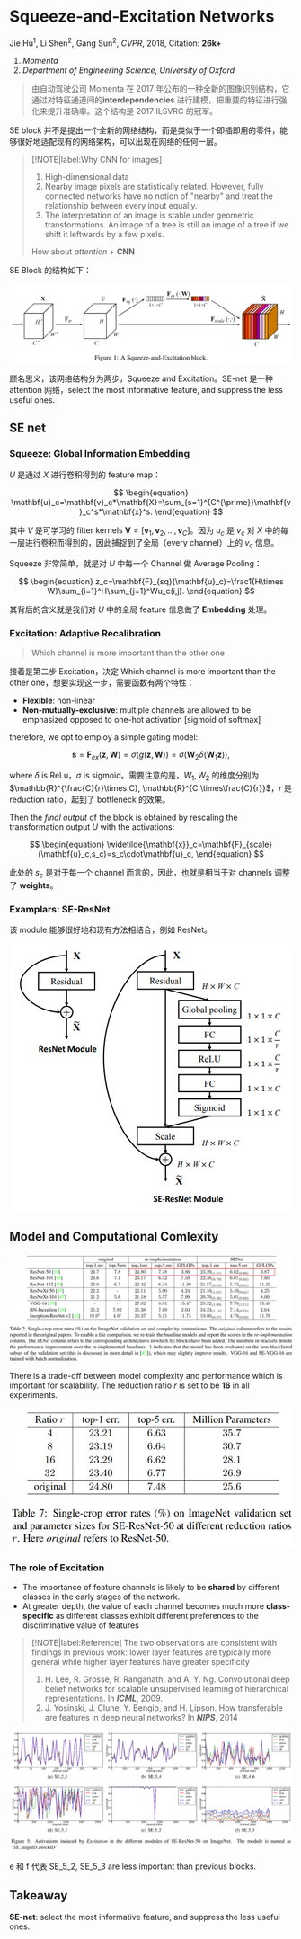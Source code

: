# Squeeze-and-Excitation Networks

Jie Hu<sup>1</sup>, Li Shen<sup>2</sup>, Gang Sun<sup>2</sup>, *CVPR*, 2018, Citation: **26k+**

1. *Momenta*
2. *Department of Engineering Science, University of Oxford*

> 由自动驾驶公司 Momenta 在 2017 年公布的一种全新的图像识别结构，它通过对特征通道间的**interdependencies** 进行建模，把重要的特征进行强化来提升准确率。这个结构是 2017 ILSVRC 的冠军。

SE block 并不是提出一个全新的网络结构，而是类似于一个即插即用的零件，能够很好地适配现有的网络架构，可以出现在网络的任何一层。

> [!NOTE|label:Why CNN for images]
> 1. High-dimensional data
> 2. Nearby image pixels are statistically related. However, fully connected networks have no notion of "nearby" and treat the relationship between every input equally.
> 3. The interpretation of an image is stable under geometric transformations. An image of a tree is still an image of a tree if we shift it leftwards by a few pixels.
>
> How about *attention* + **CNN**


SE Block 的结构如下：

<div align='center'>

![](image/20231221PP1.png)
</div>

顾名思义，该网络结构分为两步，Squeeze and Excitation。SE-net 是一种 attention 网络，select the most informative feature, and suppress the less useful ones. 

## SE net

### Squeeze: Global Information Embedding

$U$ 是通过 $X$ 进行卷积得到的 feature map：

$$
\begin{equation}
    \mathbf{u}_c=\mathbf{v}_c*\mathbf{X}=\sum_{s=1}^{C^{\prime}}\mathbf{v}_c^s*\mathbf{x}^s.
\end{equation}
$$

其中 $V$ 是可学习的 filter kernels $\mathbf{V}=[\mathbf{v}_1,\mathbf{v}_2,\ldots,\mathbf{v}_C]$。因为 $u_c$ 是 $v_c$ 对 $X$ 中的每一层进行卷积而得到的，因此捕捉到了全局（every channel）上的 $v_c$ 信息。


Squeeze 非常简单，就是对 $U$ 中每一个 Channel 做 Average Pooling：

$$
\begin{equation}
    z_c=\mathbf{F}_{sq}(\mathbf{u}_c)=\frac1{H\times W}\sum_{i=1}^H\sum_{j=1}^Wu_c(i,j).
\end{equation}
$$

其背后的含义就是我们对 $U$ 中的全局 feature 信息做了 **Embedding** 处理。

### Excitation: Adaptive Recalibration

> Which channel is more important than the other one

接着是第二步 Excitation，决定 Which channel is more important than the other one，想要实现这一步，需要函数有两个特性：

- **Flexible**: non-linear
- **Non-mutually-exclusive**: multiple channels are allowed to be emphasized opposed to one-hot activation [sigmoid of softmax]

therefore, we opt to employ a simple gating model:

$$
\begin{equation}
    \mathbf{s}=\mathbf{F}_{ex}(\mathbf{z},\mathbf{W})=\sigma(g(\mathbf{z},\mathbf{W}))=\sigma(\mathbf{W}_2\delta(\mathbf{W}_1\mathbf{z})),
\end{equation}
$$

where $\delta$ is ReLu，$\sigma$ is sigmoid。需要注意的是，$W_1,W_2$ 的维度分别为 $\mathbb{R}^{\frac{C}{r}\times C}, \mathbb{R}^{C \times\frac{C}{r}}$，$r$ 是reduction ratio，起到了 bottleneck 的效果。

Then the *final output* of the block is obtained by rescaling the transformation output $U$ with the activations:

$$
\begin{equation}
    \widetilde{\mathbf{x}}_c=\mathbf{F}_{scale}(\mathbf{u}_c,s_c)=s_c\cdot\mathbf{u}_c,
\end{equation}
$$

此处的 $s_c$ 是对于每一个 channel 而言的，因此，也就是相当于对 channels 调整了 **weights**。

### Examplars: SE-ResNet

该 module 能够很好地和现有方法相结合，例如 ResNet。

<div align='center'>

![](image/20240105PP1.png)
</div>

## Model and Computational Comlexity

<div align='center'>

![](image/20240105PP2.png)
</div>

There is a trade-off between model complexity and performance which is important for scalability. The reduction ratio $r$ is set to be **16** in all experiments.

<div align='center'>

![](image/20240105PP3.png)
</div>

### The role of Excitation


- The importance of feature channels is likely to be **shared** by different classes in the early stages of the network.
- At greater depth, the value of each channel becomes much more **class-specific** as different classes exhibit different preferences to the discriminative value of features

> [!NOTE|label:Reference]
> The two observations are consistent with findings in previous work: lower layer features are typically more general while higher layer features have greater specificity
> 
> 1. H. Lee, R. Grosse, R. Ranganath, and A. Y. Ng. Convolutional deep belief networks for scalable unsupervised learning of hierarchical representations. In ***ICML***, 2009.
> 2. J. Yosinski, J. Clune, Y. Bengio, and H. Lipson. How transferable are features in deep neural networks? In ***NIPS***, 2014

<div align='center'>

![](image/20240105PP4.png)
</div>

e 和 f 代表 SE_5_2, SE_5_3 are less important than previous blocks.


## Takeaway <!-- {docsify-ignore} -->

**SE-net**: select the most informative feature, and suppress the less useful ones.


